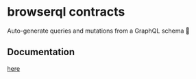 # browserql contracts

Auto-generate queries and mutations from a GraphQL schema 🚀

## Documentation

[here](https://francoisrv.github.io/browserql/#/extensions/contracts)
